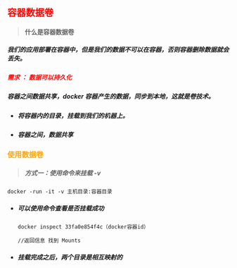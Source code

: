 ## <font color='red'>容器数据卷</font>





> #### 什么是容器数据卷



##### 我们的应用部署在容器中，但是我们的数据不可以在容器，否则容器删除数据就会丢失。

##### <font color='red'>需求 ： 数据可以持久化</font>



##### 容器之间数据共享，docker 容器产生的数据，同步到本地，这就是卷技术。

- ##### 将容器内的目录，挂载到我们的机器上。

- ##### 容器之间，数据共享





### <font color='orange'>使用数据卷</font>



> ##### 方式一：使用命令来挂载 -v

```shell
docker -run -it -v 主机目录:容器目录
```



- ##### 可以使用命令查看是否挂载成功

  ```shell
  docker inspect 33fa0e854f4c（docker容器id）
  
  //返回信息 找到 Mounts
  ```

- ##### 挂载完成之后，两个目录是相互映射的